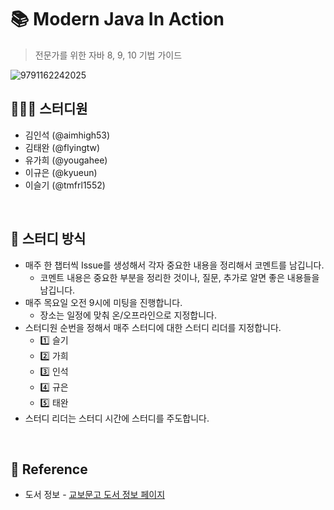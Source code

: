 # 📚 Modern Java In Action
> 전문가를 위한 자바 8, 9, 10 기법 가이드

![9791162242025](https://github.com/FireInStove/toby-spring/assets/52412936/4e2bf462-cb5f-466c-89c7-bb99696826e2)

## 🧑🏻‍💻 스터디원
* 김인석 (@aimhigh53)
* 김태완 (@flyingtw)
* 유가희 (@yougahee)
* 이규은 (@kyueun)
* 이슬기 (@tmfrl1552)
<br>

## 💭 스터디 방식
* 매주 한 챕터씩 Issue를 생성해서 각자 중요한 내용을 정리해서 코멘트를 남깁니다.
  * 코멘트 내용은 중요한 부분을 정리한 것이나, 질문, 추가로 알면 좋은 내용들을 남깁니다.
* 매주 목요일 오전 9시에 미팅을 진행합니다.
  * 장소는 일정에 맞춰 온/오프라인으로 지정합니다.
* 스터디원 순번을 정해서 매주 스터디에 대한 스터디 리더를 지정합니다.
  * 1️⃣ 슬기
  * 2️⃣ 가희
  * 3️⃣ 인석
  * 4️⃣ 규은
  * 5️⃣ 태완
* 스터디 리더는 스터디 시간에 스터디를 주도합니다.
<br>

## 🔗 Reference
* 도서 정보 - [교보문고 도서 정보 페이지]([https://product.kyobobook.co.kr/detail/S000000935360](https://product.kyobobook.co.kr/detail/S000001810171)https://product.kyobobook.co.kr/detail/S000001810171)
